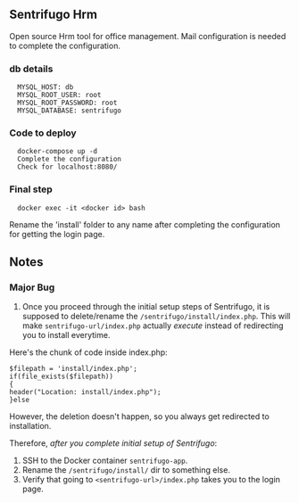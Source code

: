 ## Sentrifugo Hrm ##
Open source Hrm tool for office management. Mail configuration is needed to complete the configuration.


### db details ###
      MYSQL_HOST: db
      MYSQL_ROOT_USER: root
      MYSQL_ROOT_PASSWORD: root
      MYSQL_DATABASE: sentrifugo
      
### Code to deploy ###
      docker-compose up -d
      Complete the configuration 
      Check for localhost:8080/
      
### Final step ###

      docker exec -it <docker id> bash
Rename the 'install' folder to any name after completing the configuration for getting the login page.  


## Notes ##

### Major Bug

1. Once you proceed through the initial setup steps of Sentrifugo, it is supposed to delete/rename
the `/sentrifugo/install/index.php`. This will make `sentrifugo-url/index.php` actually *execute* instead of redirecting
you to install everytime.

Here's the chunk of code inside index.php:

```
$filepath = 'install/index.php';
if(file_exists($filepath))
{
header("Location: install/index.php");
}else
```

However, the deletion doesn't happen, so you always get redirected to installation.

Therefore, *after you complete initial setup of Sentrifugo*:
1. SSH to the Docker container `sentrifugo-app`.
1. Rename the `/sentrifugo/install/` dir to something else.
1. Verify that going to `<sentrifugo-url>/index.php` takes you to the login page.
